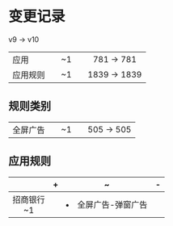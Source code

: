 # 变更记录

v9 -> v10

||||||
|-|:-:|:-:|:-:|:-:|
|应用||~1||781 -> 781|
|应用规则||~1||1839 -> 1839|

## 规则类别

||||||
|-|:-:|:-:|:-:|:-:|
|全屏广告||~1||505 -> 505|

## 应用规则

||+|~|-|
|:-:|-|-|-|
|招商银行<br>~1||<li>全屏广告-弹窗广告||

